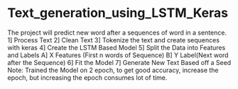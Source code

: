 # Text_generation_using_LSTM_Keras
The project will predict new word after a sequences of word in a sentence.
1] Process Text
2] Clean Text
3] Tokenize the text and create sequences with keras
4] Create the LSTM Based Model
5] Split the Data into Features and Labels 
A] X Features (First n words of Sequence)
B] Y Label(Next word after the Sequence)
6] Fit the Model 
7] Generate New Text Based off a Seed
Note: Trained the Model on 2 epoch, to get good accuracy, increase the epoch, but increasing the epoch consumes lot of time.
